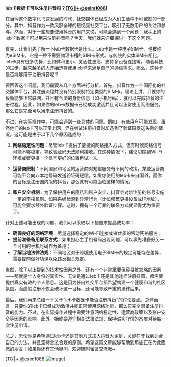 **leb卡数据卡可以注册抖音吗？[[TG💪+ @esim1088](https://t.me/s/esim1088)]**

在当今这个数字化飞速发展的时代，社交媒体已经成为人们生活中不可或缺的一部分。其中，抖音作为一款风靡全球的短视频社交平台，吸引了无数用户的关注和参与。然而，对于一些想要使用抖音的用户来说，可能会遇到一个问题：我手上的leb卡数据卡可以用来注册抖音吗？今天，我们就来详细探讨一下这个问题。

首先，让我们先了解一下leb卡数据卡是什么。Leb卡是一种电子SIM卡，也被称为eSIM卡，它是一种不需要物理卡槽的SIM卡形式。与传统的实体SIM卡相比，leb卡具有很多优势，比如体积更小、灵活性更高、支持多设备连接等。随着科技的进步，越来越多的人开始选择使用leb卡来满足自己的通信需求。那么，这种卡是否能够用于注册抖音呢？

要回答这个问题，我们需要从几个方面进行分析。首先，抖音作为一个国际化的社交媒体平台，其注册流程并没有特别限制特定类型的SIM卡。理论上讲，只要你的设备能够正常联网，并且有合法的身份信息（如手机号码），就可以完成抖音的注册过程。因此，如果你的leb卡数据卡已经成功激活并且可以正常使用网络服务，那么它是完全可以用来注册抖音的。

不过，在实际操作中，可能会遇到一些具体的问题。例如，有些用户可能发现，虽然他们的leb卡可以正常上网，但在尝试注册抖音时却遇到了验证码发送失败的情况。这可能是由于以下几个原因造成的：

1. **网络稳定性问题**：尽管leb卡提供了便捷的网络接入方式，但有时候网络信号可能不够稳定，导致验证码无法顺利接收。在这种情况下，建议切换到Wi-Fi环境或者更换一个信号更好的位置再试一次。
   
2. **运营商限制**：不同国家和地区的运营商对短信服务有不同的政策，某些运营商可能不会向非本地号码发送验证码短信。如果你使用的leb卡来自国外，而你的目标是注册国内版的抖音，那么就有可能面临这样的情况。

3. **账户安全机制**：为了保护用户的隐私和账户安全，抖音会对新注册的账号实施一定的审核机制。如果系统检测到异常行为（比如频繁更换设备或IP地址），可能会要求额外验证步骤。这时，拥有一个可靠的联系方式就显得尤为重要了。

针对上述可能出现的问题，我们可以采取以下措施来提高成功率：

- **确保良好的网络环境**：尽量选择稳定的Wi-Fi连接或者优质的移动网络服务；
- **提前准备备用联系方式**：如果担心主手机号码出现问题，可以事先准备好另一个可用的手机号码作为备用；
- **了解当地法律法规**：不同地区对于跨境使用电子SIM卡的规定可能存在差异，需要提前做好功课以免违反相关规定。

当然，除了以上提到的技术性因素之外，还有一个非常重要但容易被忽略的因素——那就是个人身份的真实性。无论是通过leb卡还是其他途径注册抖音，都需要提供真实有效的个人信息。这是因为任何社交平台都希望构建一个健康和谐的社区氛围，而虚假注册不仅会破坏这一目标，还可能导致严重的法律后果。

最后，我们再来总结一下关于“leb卡数据卡能否注册抖音”的讨论要点。总体而言，只要你的leb卡已经成功激活并能正常使用网络功能，那么它完全具备注册抖音的能力。不过，在实际操作过程中需要注意网络稳定性、运营商政策以及账户安全等因素的影响。此外，始终要遵守相关法律法规，保持诚实守信的态度对待每一次注册申请。

总之，无论你是希望通过leb卡还是其他方式加入抖音大家庭，关键在于找到适合自己的方法，并且坚持合法合规的原则。希望这篇文章能够帮助到那些正在为此困惑的朋友！如果你还有其他疑问，欢迎随时留言交流哦~

[[TG💪+ @esim1088](https://t.me/s/esim1088) ![Image](https://i.postimg.cc/4NQfJmqS/Snipaste-2025-05-13-00-14-12.png)]